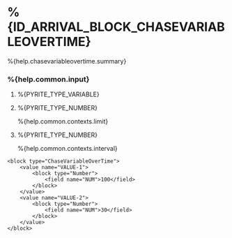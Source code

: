 # %{ID_ARRIVAL_BLOCK_CHASEVARIABLEOVERTIME}

%{help.chasevariableovertime.summary}

### %{help.common.input}

1. %{PYRITE_TYPE_VARIABLE}
2. %{PYRITE_TYPE_NUMBER}

    %{help.common.contexts.limit}

3. %{PYRITE_TYPE_NUMBER}

    %{help.common.contexts.interval}

```
<block type="ChaseVariableOverTime">
    <value name="VALUE-1">
        <block type="Number">
            <field name="NUM">100</field>
        </block>
    </value>
    <value name="VALUE-2">
        <block type="Number">
            <field name="NUM">30</field>
        </block>
    </value>
</block>
```
